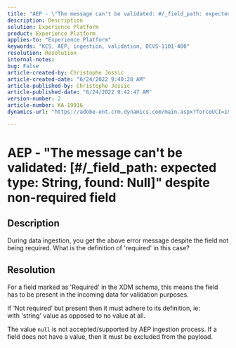 ```yaml
---
title: "AEP - \"The message can't be validated: #/_field_path: expected type: String, found: Null\" despite non-required field"
description: Description
solution: Experience Platform
product: Experience Platform
applies-to: "Experience Platform"
keywords: "KCS, AEP, ingestion, validation, DCVS-1101-400"
resolution: Resolution
internal-notes: 
bug: False
article-created-by: Christophe Jossic
article-created-date: "6/24/2022 9:40:28 AM"
article-published-by: Christophe Jossic
article-published-date: "6/24/2022 9:42:47 AM"
version-number: 2
article-number: KA-19916
dynamics-url: "https://adobe-ent.crm.dynamics.com/main.aspx?forceUCI=1&pagetype=entityrecord&etn=knowledgearticle&id=93e32fab-a1f3-ec11-bb3d-6045bd01565f"

---
```

# AEP - "The message can't be validated: [#/_field_path: expected type: String, found: Null]" despite non-required field

## Description

During data ingestion, you get the above error message despite the field not being required. What is the definition of 'required' in this case?

## Resolution


For a field marked as 'Required' in the XDM schema, this means the field has to be present in the incoming data for validation purposes.

If ‘Not required’ but present then it must adhere to its definition, ie: with 'string' value as opposed to no value at all.



The value `null` is not accepted/supported by AEP ingestion process. If a field does not have a value, then it must be excluded from the payload.
